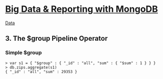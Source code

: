 # [Big Data & Reporting with MongoDB][0]

[Data][1]

## 3. The $group Pipeline Operator

### Simple $group

```
> var s1 = { "$group" : { "_id" : "all", "sum" : { "$sum" : 1 } } }
> db.zips.aggregate(s1)
{ "_id" : "all", "sum" : 29353 }
```

[0]: http://www.pluralsight.com/courses/mongodb-big-data-reporting
[1]: http://media.mongodb.org/zips.json

